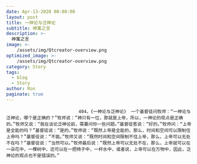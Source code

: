 ```yaml
---
date: Apr-13-2020 00:00:00
layout: post
title: 一神论与泛神论
subtitle: 神寓之言
description: >-
  神寓之言
image: >-
    /assets/img/Qtcreator-overview.png
optimized_image: >-
    /assets/img/Qtcreator-overview.png
category: Story
tags:
  - blog
  - Story
author: Ron
paginate: true
---
```


							　　404，《一神论与泛神论》 一个基督徒问牧师：“一神论与泛神论，哪个是正确的？”牧师说：“神只有一位，那就是上帝，所以，一神论的观点是正确的。”牧师又说：“我在谈论泛神论前，需要问你一些问题。”基督徒答说：“好的。”牧师问：“上帝是全能的吗？”基督徒说：“是的。”牧师说：“既然上帝是全能的，那么，时间和空间可以限制住上帝吗？”基督徒说：“不能。”牧师又说：“既然时间和空间限制不住上帝，那么，上帝可以无处不在吗？”基督徒说：“当然可以。”牧师最后说：“既然上帝可以无处不在，那么，上帝就可以在一朵花中，一棵树中，还可以在一把椅子中，一杯水中，或者说，上帝可以在万物中，因此，泛神论的观点也不是错误的。”
							
							
						